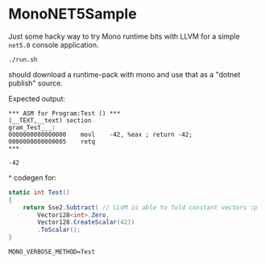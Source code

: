 # MonoNET5Sample

Just some hacky way to try Mono runtime bits with LLVM for a simple `net5.0` console application.

```
./run.sh
```
should download a runtime-pack with mono and use that as a "dotnet publish" source.

Expected output:
```
*** ASM for Program:Test () ***
(__TEXT,__text) section
gram_Test___:
0000000000000000	movl	-42, %eax ; return -42;
0000000000000005	retq
***

-42
```
^ codegen for:
```csharp
static int Test()
{
    return Sse2.Subtract( // LLVM is able to fold constant vectors :p
        Vector128<int>.Zero, 
        Vector128.CreateScalar(42))
        .ToScalar();
}
```

`MONO_VERBOSE_METHOD=Test`
